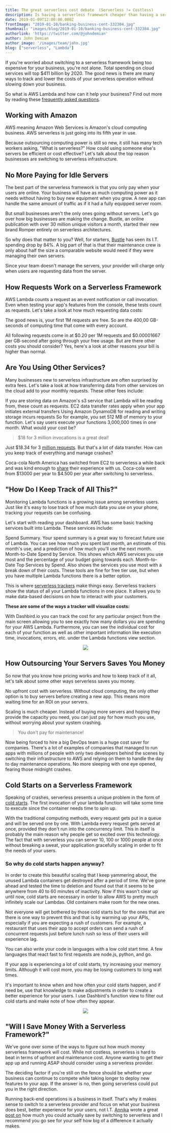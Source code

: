 ```yaml
---
title: The great serverless cost debate  (Serverless != Costless)
description: Is having a serverless framework cheaper than having a server? It just might be. Let's have a look and findout.
date: 2019-01-09T12:00:00.000Z
frontImage: "2019-01-10/banking-business-cent-332304.jpg"
thumbnail: "images/blog/2019-01-10/banking-business-cent-332304.jpg"
authorlink: 'https://twitter.com/@johndemian'
author: John Demian
author_image: '/images/team/john.jpg'
blog: ["serverless", "Lambda"]
---
```


If you're worried about switching to a serverless framework being too expensive for your business, you're not alone. Total spending on cloud services will top $411 billion by 2020. The good news is there are many ways to track and lower the costs of your serverless operation without slowing down your business.

So what is AWS Lambda and how can it help your business? Find out more by reading these <a href="https://dashbird.io/blog/aws-lambda-faq-for-dummies/">frequently asked questions</a>.

<h2>Working with Amazon</h2>
AWS meaning Amazon Web Services is Amazon's cloud computing business. AWS serverless is just going into its fifth year in use.

Because outsourcing computing power is still so new, it still has many tech workers asking, "What is serverless?" How could using someone else's servers be efficient or cost effective? Let's talk about the top reason businesses are switching to serverless infrastructure.

<h2>No More Paying for Idle Servers</h2>
The best part of the serverless framework is that you only pay when your users are online. Your business will have as much computing power as it needs without having to buy new equipment when you grow. A new app can handle the same amount of traffic as if it had a fully equipped server room.

But small businesses aren't the only ones going without servers. Let's go over how big businesses are making the change. Bustle, an online publication with over 30 million unique visitors a month, started their new brand Romper entirely on serverless architectures.

So why does that matter to you? Well, for starters, <a href="https://aws.amazon.com/solutions/case-studies/bustle/">Bustle</a> has seen its I.T. spending drop by 84%. A big part of that is that their maintenance crew is only about half the size a comparable website would need if they were managing their own servers.

Since your team doesn't manage the servers, your provider will charge only when users are requesting data from the server.

<h2>How Requests Work on a Serverless Framework</h2>
AWS Lambda counts a request as an event notification or call invocation. Even when testing your app's features from the console, these tests count as requests. Let's take a look at how much requesting data costs:

The good news is, your first 1M requests are free. So are the 400,00 GB-seconds of computing time that come with every account.

All following requests come in at $0.20 per 1M requests and $0.00001667 per GB-second after going through your free usage. But are there other costs you should consider? Yes, here's a look at other reasons your bill is higher than normal.

<h2>Are You Using Other Services?</h2>
Many businesses new to serverless infrastructure are often surprised by extra fees. Let's take a look at how transferring data from other services on the cloud add to your monthly requests. These other fees include:

If you are storing data on Amazon's s3 service that Lambda will be reading from, these count as requests.
EC2 data transfer rates apply when your app initiates external transfers
Using Amazon DynamoDB for reading and writing storage incurs requests
So for example, you set 512 MB of memory to your function. Let's say users execute your functions 3,000,000 times in one month. What would your cost be?

> $18 for 3 million invocations is a great deal!

Just $18.34 for 3 <a href="https://aws.amazon.com/lambda/pricing/">million requests</a>. But that's a lot of data transfer. How can you keep track of everything and manage crashes?

Coca-cola North America has switched from EC2 to serverless a while back and was kind enough to <a href="https://dashbird.io/blog/serverless-case-study-coca-cola/">share</a> their experience with us. Coca-cola went from $13000 per year to $4.500 per year after switching to serverless. 

<h2>"How Do I Keep Track of All This?"</h2>
Monitoring Lambda functions is a growing issue among serverless users. Just like it's easy to lose track of how much data you use on your phone, tracking your requests can be confusing.

Let's start with reading your dashboard. AWS has some basic tracking services built into Lambda. These services include:

Spend Summary. Your spend summary is a great way to forecast future use of Lambda. You can see how much you spent last month, an estimate of this month's use, and a prediction of how much you'll use the next month.
Month-to-Date Spend by Service. This shows which AWS services you use most and the percentage of your budget going towards each.
Month-to-Date Top Services by Spend. Also shows the services you use most with a break down of their costs.
These tools are fine for free tier use, but when you have multiple Lambda functions there is a better option.

This is where <a href="https://dashbird.io/blog/simplest-way-to-monitor-failures-in-aws-lambda/">serverless trackers</a> make things easy. Serverless trackers show the status of all your Lambda functions in one place. It allows you to make data-based decisions on how to interact with your customers.

<strong>These are some of the ways a tracker will visualize costs:</strong>

With Dashbird.io you can track the cost for any particular project from the main screen allowing you to see exactly how many dollars you are spending for your AWS Lambda. Furthermore, you can see the individual cost for each of your function as well as other important information like execution time, invocations, errors, etc. under the Lambda functions view section.

<center><img src="https://dashbird.io/images/features/2d-per-function@2x.jpg"></center>

<h2>How Outsourcing Your Servers Saves You Money</h2>
So now that you know how pricing works and how to keep track of it all, let's talk about some other ways serverless saves you money.

No upfront cost with serverless. Without cloud computing, the only other option is to buy servers before creating a new app. This means more waiting time for an ROI on your servers.

Scaling is much cheaper. Instead of buying more servers and hoping they provide the capacity you need, you can just pay for how much you use, without worrying about your system crashing.

> You don't pay for maintenance!

Now being forced to hire a big DevOps team is a huge cost saver for companies. There's a lot of examples of companies that managed to run apps with millions of people with only two developers behind the scenes by switching their infrastructure to AWS and relying on them to handle the day to day maintenance operations. No more sleeping with one eye opened, fearing those midnight crashes.

<h2>Cold Starts on a Serverless Framework</h2>
Speaking of crashes, serverless presents a unique problem in the form of <a href="https://hackernoon.com/im-afraid-you-re-thinking-about-aws-lambda-cold-starts-all-wrong-7d907f278a4f">cold starts</a>. The first invocation of your lambda function will take some time to execute since the container needs time to spin up.

With the traditional computing methods, every request gets put in a queue and will be served one by one. With Lambda every request gets served at once, provided they don't run into the concurrency limit. This in itself is probably the main reason why people get so excited over this technology. The fact that with serverless you can server 10, 100 or 1000 people at once without breaking a sweat, your application gracefully scaling in order to fit the needs of your users.

<h3>So why do cold starts happen anyway?</h3>
In order to create this beautiful scaling that I keep yammering about, the unused Lambda containers get destroyed after a period of time. We've gone ahead and tested the time to deletion and found out that it seems to be anywhere from 40 to 60 minutes of inactivity. Now if this wasn't clear up until now, cold starts are necessary in order to allow AWS to pretty much infinitely scale our Lambdas. Old containers make room for the new ones. 

Not everyone will get bothered by those cold starts but for the ones that are there is one way to prevent this and that is by warming up your APIs, especially if you are expecting a rush of customers. For example, a restaurant that uses their app to accept orders can send a rush of concurrent requests just before lunch rush so less of their users will experience lag.

You can also write your code in languages with a low cold start time. A few languages that react fast to first requests are node.js, python, and go.

If your app is experiencing a lot of cold starts, try increasing your memory limits. Although it will cost more, you may be losing customers to long wait times.

It's important to know when and how often your cold starts happen, and if need be, use that knowledge to make adjustments in order to create a better experience for your users. I use Dashbird's function view to filter out cold starts and make note of how often they appear.

<center><img src="https://dashbird.io/images/features/error-aggregation@2x.png"></center>

<h2>"Will I Save Money With a Serverless Framework?"</h2>
We've gone over some of the ways to figure out how much money serverless framework will cost. While not costless, serverless is hard to beat in terms of upfront and maintenance cost. Anyone wanting to get their app up and running ASAP should consider using a serverless provider.

The deciding factor if you're still on the fence should be whether your business can continue to compete while taking longer to deploy new features to your app. If the answer is no, then going serverless could put you in the right direction.

Running back-end operations is a business in itself. That's why it makes sense to switch to a serverless provider and focus on what your business does best, better experience for your users, not I.T. <a href="https://twitter.com/AnnikaHelendi">Annika</a> wrote a great <a href="https://dashbird.io/blog/saving-money-switching-serverless/">post on</a> how much you could actually save by switching to serverless and I recommend you go see for your self how big of a difference it actually makes.